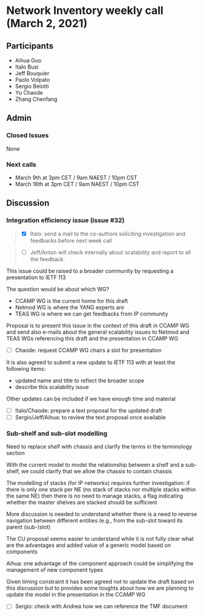 # Network Inventory weekly call (March 2, 2021)

## Participants
- Aihua Guo
- Italo Busi
- Jeff Bouquier
- Paolo Volpato
- Sergio Belotti
- Yu Chaode
- Zhang Chenfang

## Admin

### Closed Issues

None

### Next calls

- March 9th at 3pm CET / 9am NAEST / 10pm CST
- March 16th at 3pm CET / 9am NAEST / 10pm CST

## Discussion

### Integration efficiency issue (issue #32)

> - [x] Italo: send a mail to the co-authors soliciting investigation and feedbacks before next week call

> - [ ] Jeff/Anton will check internally about scalability and report to all the feedback.

This issue could be raised to a broader community by requesting a presentation to IETF 113

The question would be about which WG?
- CCAMP WG is the current home for this draft
- Netmod WG is where the YANG experts are
- TEAS WG is where we can get feedbacks from IP community

Proposal is to present this issue in the context of this draft in CCAMP WG and send also e-mails about the general scalability issues to Netmod and TEAS WGs referencing this draft and the presentation in CCAMP WG

- [ ] Chaode: request CCAMP WG chairs a slot for presentation

It is also agreed to submit a new update to IETF 113 with at least the following items:
- updated name and title to reflect the broader scope
- describe this scalability issue

Other updates can be included if we have enough time and material

- [ ] Italo/Chaode: prepare a text proposal for the updated draft
- [ ] Sergio/Jeff/Aihua: to review the text proposal once available

### Sub-shelf and sub-slot modelling

Need to replace shelf with chassis and clarify the terms in the terminology section

With the current model to model the relationship between a shelf and a sub-shelf, we could clarify that we allow the chassis to contain chassis

The modelling of stacks (for IP networks) requires further investigation: if there is only one stack per NE (no stack of stacks nor multiple stacks within the same NE) then there is no need to manage stacks, a flag indicating whether the master shelves are stacked should be sufficient

More discussion is needed to understand whether there is a need to reverse navigation between different entities (e.g., from the sub-slot toward its parent (sub-)slot)

The CU proposal seems easier to understand while it is not fully clear what are the advantages and added value of a generic model based on components

Aihua: one advantage of the component approach could be simplifying the management of new component types

Given timing constraint it has been agreed not to update the draft based on this discussion but to provides some toughts about how we are planning to update the model in the presentation in the CCAMP WG

- [ ] Sergio: check with Andrea how we can reference the TMF document

